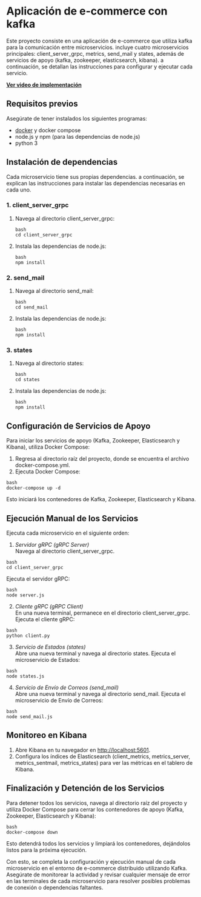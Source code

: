 # Aplicación de e-commerce con kafka

Este proyecto consiste en una aplicación de e-commerce que utiliza kafka para la comunicación entre microservicios. incluye cuatro microservicios principales: client_server_grpc, metrics, send_mail y states, además de servicios de apoyo (kafka, zookeeper, elasticsearch, kibana). a continuación, se detallan las instrucciones para configurar y ejecutar cada servicio.

**[Ver video de implementación](https://drive.google.com/file/d/17AshNZ9DoTMrQEjSEDr-HCo7bd8WjZN5/view?usp=sharing)**

## Requisitos previos

Asegúrate de tener instalados los siguientes programas:
- [docker](https://www.docker.com/get-started) y docker compose
- node.js y npm (para las dependencias de node.js)
- python 3

## Instalación de dependencias

Cada microservicio tiene sus propias dependencias. a continuación, se explican las instrucciones para instalar las dependencias necesarias en cada uno.

### 1. client_server_grpc

1. Navega al directorio client_server_grpc:
   ```
   bash 
   cd client_server_grpc
   ```

3. Instala las dependencias de node.js:
   ```
   bash
   npm install
   ```

### 2. send_mail

1. Navega al directorio send_mail:
   ```
   bash
   cd send_mail
   ```

2. Instala las dependencias de node.js:
   ```
   bash
   npm install
   ```

### 3. states

1. Navega al directorio states:
   ```
   bash
   cd states
   ```

2. Instala las dependencias de node.js:
   ```
   bash
   npm install
   ```
   

## Configuración de Servicios de Apoyo

Para iniciar los servicios de apoyo (Kafka, Zookeeper, Elasticsearch y Kibana), utiliza Docker Compose:

1. Regresa al directorio raíz del proyecto, donde se encuentra el archivo docker-compose.yml.
2. Ejecuta Docker Compose:

```
bash
docker-compose up -d
```

Esto iniciará los contenedores de Kafka, Zookeeper, Elasticsearch y Kibana.

## Ejecución Manual de los Servicios

Ejecuta cada microservicio en el siguiente orden:

1. *Servidor gRPC (gRPC Server)*  
Navega al directorio client_server_grpc.
```
bash
cd client_server_grpc
```

Ejecuta el servidor gRPC:
```
bash
node server.js
```


2. *Cliente gRPC (gRPC Client)*  
En una nueva terminal, permanece en el directorio client_server_grpc.  
Ejecuta el cliente gRPC:
```
bash
python client.py
```

3. *Servicio de Estados (states)*  
Abre una nueva terminal y navega al directorio states.
Ejecuta el microservicio de Estados:
```
bash
node states.js
```

4. *Servicio de Envío de Correos (send_mail)*  
Abre una nueva terminal y navega al directorio send_mail.
Ejecuta el microservicio de Envío de Correos:
```
bash
node send_mail.js
```
## Monitoreo en Kibana

1. Abre Kibana en tu navegador en [http://localhost:5601](http://localhost:5601).
2. Configura los índices de Elasticsearch (client_metrics, metrics_server, metrics_sentmail, metrics_states) para ver las métricas en el tablero de Kibana.

## Finalización y Detención de los Servicios

Para detener todos los servicios, navega al directorio raíz del proyecto y utiliza Docker Compose para cerrar los contenedores de apoyo (Kafka, Zookeeper, Elasticsearch y Kibana):
```
bash
docker-compose down
```

Esto detendrá todos los servicios y limpiará los contenedores, dejándolos listos para la próxima ejecución.

Con esto, se completa la configuración y ejecución manual de cada microservicio en el entorno de e-commerce distribuido utilizando Kafka. Asegúrate de monitorear la actividad y revisar cualquier mensaje de error en las terminales de cada microservicio para resolver posibles problemas de conexión o dependencias faltantes.
